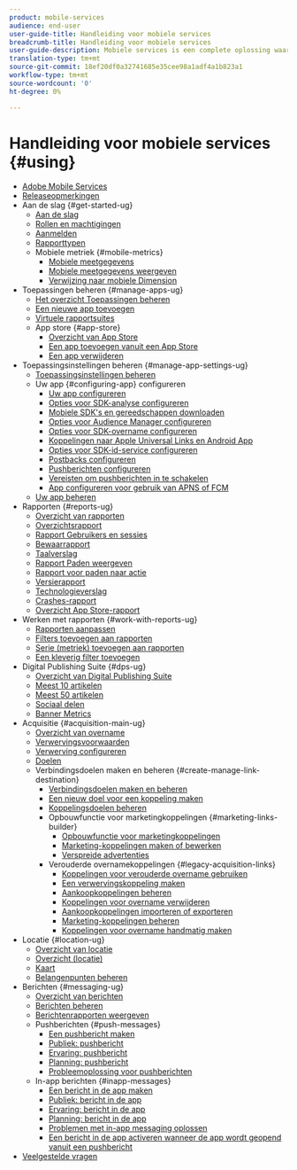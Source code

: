 ```yaml
---
product: mobile-services
audience: end-user
user-guide-title: Handleiding voor mobiele services
breadcrumb-title: Handleiding voor mobiele services
user-guide-description: Mobiele services is een complete oplossing waarmee u gebruikers van mobiele apps kunt aantrekken en betrekken en hun ervaringen kunt optimaliseren.
translation-type: tm+mt
source-git-commit: 18ef20df0a32741685e35cee98a1adf4a1b823a1
workflow-type: tm+mt
source-wordcount: '0'
ht-degree: 0%

---
```



# Handleiding voor mobiele services {#using}

+ [Adobe Mobile Services](home.md)
+ [Releaseopmerkingen](whatsnew.md)
+ Aan de slag {#get-started-ug}
   + [Aan de slag](gs/gs.md)
   + [Rollen en machtigingen](gs/c-mob-roles-and-permissions.md)
   + [Aanmelden](gs/gs-signin.md)
   + [Rapporttypen](gs/reports-types.md)
   + Mobiele metriek {#mobile-metrics}
      + [Mobiele meetgegevens](gs/metrics/metrics.md)
      + [Mobiele meetgegevens weergeven](gs/metrics/overview.md)
      + [Verwijzing naar mobiele Dimension](gs/metrics/metrics-reference.md)
+ Toepassingen beheren {#manage-apps-ug}
   + [Het overzicht Toepassingen beheren](manage-apps/manage-apps.md)
   + [Een nieuwe app toevoegen](manage-apps/t-new-app.md)
   + [Virtuele rapportsuites](manage-apps/c-mob-vrs.md)
   + App store {#app-store}
      + [Overzicht van App Store](manage-apps/c-app-store/c-app-store.md)
      + [Een app toevoegen vanuit een App Store](manage-apps/c-app-store/t-app-store-app.md)
      + [Een app verwijderen](manage-apps/t-delete-apps.md)
+ Toepassingsinstellingen beheren {#manage-app-settings-ug}
   + [Toepassingsinstellingen beheren](c-manage-app-settings/c-manage-app-settings.md)
   + Uw app {#configuring-app} configureren
      + [Uw app configureren](c-manage-app-settings/c-mob-confg-app/c-mob-confg-app.md)
      + [Opties voor SDK-analyse configureren](c-manage-app-settings/c-mob-confg-app/t-config-analytics/t-config-analytics.md)
      + [Mobiele SDK&#39;s en gereedschappen downloaden](c-manage-app-settings/c-mob-confg-app/t-config-analytics/download-sdk.md)
      + [Opties voor Audience Manager configureren](c-manage-app-settings/c-mob-confg-app/t-config-aam.md)
      + [Opties voor SDK-overname configureren](c-manage-app-settings/c-mob-confg-app/t-config-acquisition.md)
      + [Koppelingen naar Apple Universal Links en Android App](c-manage-app-settings/c-mob-confg-app/c-universal-app-links.md)
      + [Opties voor SDK-id-service configureren](c-manage-app-settings/c-mob-confg-app/t-config-visitor.md)
      + [Postbacks configureren](c-manage-app-settings/c-mob-confg-app/signals.md)
      + [Pushberichten configureren](c-manage-app-settings/c-mob-confg-app/configure-push-messaging/configure-push-messaging.md)
      + [Vereisten om pushberichten in te schakelen](c-manage-app-settings/c-mob-confg-app/configure-push-messaging/prerequisites-push-messaging.md)
      + [App configureren voor gebruik van APNS of FCM](c-manage-app-settings/c-mob-confg-app/configure-push-messaging/configure-app-apns-gcm.md)
   + [Uw app beheren](c-manage-app-settings/c-mob-manage-app.md)
+ Rapporten {#reports-ug}
   + [Overzicht van rapporten](usage/usage.md)
   + [Overzichtsrapport](usage/usage-overview.md)
   + [Rapport Gebruikers en sessies](usage/users-sessions.md)
   + [Bewaarrapport](usage/reports-retention.md)
   + [Taalverslag](usage/reports-funnel.md)
   + [Rapport Paden weergeven](usage/reports-view-paths.md)
   + [Rapport voor paden naar actie](usage/reports-action-paths.md)
   + [Versierapport](usage/c-reports-versions.md)
   + [Technologieverslag](usage/reports-technology.md)
   + [Crashes-rapport](usage/c-crashes.md)
   + [Overzicht App Store-rapport](usage/c-app-store-store-performance.md)
+ Werken met rapporten {#work-with-reports-ug}
   + [Rapporten aanpassen](usage/reports-customize/reports-customize.md)
   + [Filters toevoegen aan rapporten](usage/reports-customize/t-reports-customize.md)
   + [Serie (metriek) toevoegen aan rapporten](usage/reports-customize/t-reports-series.md)
   + [Een kleverig filter toevoegen](usage/reports-customize/t-sticky-filter.md)
+ Digital Publishing Suite {#dps-ug}
   + [Overzicht van Digital Publishing Suite](dps/dps.md)
   + [Meest 10 artikelen](dps/dps-top-ten-articles.md)
   + [Meest 50 artikelen](dps/dps-top-50-articles.md)
   + [Sociaal delen](dps/dps-social-sharing.md)
   + [Banner Metrics](dps/dps-banner-metrics.md)
+ Acquisitie {#acquisition-main-ug}
   + [Overzicht van overname](acquisition-main/acquisition-main.md)
   + [Verwervingsvoorwaarden](acquisition-main/c-acquisition-prerequisites.md)
   + [Verwerving configureren](acquisition-main/t-enable-acquisition.md)
   + [Doelen](acquisition-main/c-create-destinations.md)
   + Verbindingsdoelen maken en beheren {#create-manage-link-destination}
      + [Verbindingsdoelen maken en beheren](acquisition-main/c-manage-link-destinations/c-manage-link-destinations.md)
      + [Een nieuw doel voor een koppeling maken](acquisition-main/c-manage-link-destinations/t-create-new-app-deep-link-destination.md)
      + [Koppelingsdoelen beheren](acquisition-main/c-manage-link-destinations/t-archive-unarchive-link-destinations.md)
      + Opbouwfunctie voor marketingkoppelingen {#marketing-links-builder}
         + [Opbouwfunctie voor marketingkoppelingen](acquisition-main/c-marketing-links-builder/c-marketing-links-builder.md)
         + [Marketing-koppelingen maken of bewerken](acquisition-main/c-marketing-links-builder/t-create-edit-adobe-links/t-create-edit-adobe-links.md)
         + [Verspreide advertenties](acquisition-main/c-marketing-links-builder/t-create-edit-adobe-links/t-interstitials.md)
      + Verouderde overnamekoppelingen {#legacy-acquisition-links}
         + [Koppelingen voor verouderde overname gebruiken](acquisition-main/c-marketing-links-builder/t-create-edit-adobe-links/c-use-legacy-acquisition-links/c-use-legacy-acquisition-links.md)
         + [Een verwervingskoppeling maken](acquisition-main/c-marketing-links-builder/t-create-edit-adobe-links/c-use-legacy-acquisition-links/t-acquisition-link.md)
         + [Aankoopkoppelingen beheren](acquisition-main/c-marketing-links-builder/t-create-edit-adobe-links/c-use-legacy-acquisition-links/c-manage-acquisition-links/c-manage-acquisition-links.md)
         + [Koppelingen voor overname verwijderen](acquisition-main/c-marketing-links-builder/t-create-edit-adobe-links/c-use-legacy-acquisition-links/c-manage-acquisition-links/t-acquisition-del.md)
         + [Aankoopkoppelingen importeren of exporteren](acquisition-main/c-marketing-links-builder/t-create-edit-adobe-links/c-use-legacy-acquisition-links/c-manage-acquisition-links/t-acquisition-import.md)
         + [Marketing-koppelingen beheren](acquisition-main/c-marketing-links-builder/c-manage-adobe-links.md)
         + [Koppelingen voor overname handmatig maken](acquisition-main/c-marketing-links-builder/acquisition-link-manual.md)
+ Locatie {#location-ug}
   + [Overzicht van locatie](location/location-overview.md)
   + [Overzicht (locatie)](location/c-location-overview.md)
   + [Kaart](location/c-map-points.md)
   + [Belangenpunten beheren](location/t-manage-points.md)
+ Berichten {#messaging-ug}
   + [Overzicht van berichten](in-app-messaging/in-app-messaging.md)
   + [Berichten beheren](in-app-messaging/messages-manage/messages-manage.md)
   + [Berichtenrapporten weergeven](in-app-messaging/messages-manage/view-message-reports.md)
   + Pushberichten {#push-messages}
      + [Een pushbericht maken](in-app-messaging/t-create-push-message/t-create-push-message.md)
      + [Publiek: pushbericht](in-app-messaging/t-create-push-message/c-audience-push-message.md)
      + [Ervaring: pushbericht](in-app-messaging/t-create-push-message/c-experience-push-message.md)
      + [Planning: pushbericht](in-app-messaging/t-create-push-message/c-schedule-push-message.md)
      + [Probleemoplossing voor pushberichten](in-app-messaging/t-create-push-message/c-troubleshooting-push-messaging.md)
   + In-app berichten {#inapp-messages}
      + [Een bericht in de app maken](in-app-messaging/t-in-app-message/t-in-app-message.md)
      + [Publiek: bericht in de app](in-app-messaging/t-in-app-message/c-audience-in-app-message.md)
      + [Ervaring: bericht in de app](in-app-messaging/t-in-app-message/c-experience-in-app-message.md)
      + [Planning: bericht in de app](in-app-messaging/t-in-app-message/c-schedule-in-app-message.md)
      + [Problemen met in-app messaging oplossen](in-app-messaging/t-in-app-message/in-apps-ts.md)
      + [Een bericht in de app activeren wanneer de app wordt geopend vanuit een pushbericht](in-app-messaging/t-mob-trig-in-app-open-app-from-push.md)
+ [Veelgestelde vragen](faq-mobile.md)